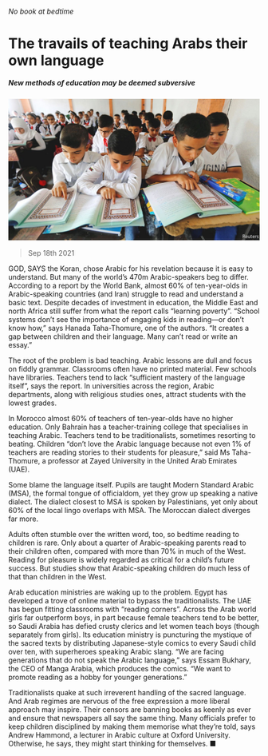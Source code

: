 ###### No book at bedtime

# The travails of teaching Arabs their own language 

##### New methods of education may be deemed subversive 

![image](images/20210918_MAP001_0.jpg) 

> Sep 18th 2021 

GOD, SAYS the Koran, chose Arabic for his revelation because it is easy to understand. But many of the world’s 470m Arabic-speakers beg to differ. According to a report by the World Bank, almost 60% of ten-year-olds in Arabic-speaking countries (and Iran) struggle to read and understand a basic text. Despite decades of investment in education, the Middle East and north Africa still suffer from what the report calls “learning poverty”. “School systems don’t see the importance of engaging kids in reading—or don’t know how,” says Hanada Taha-Thomure, one of the authors. “It creates a gap between children and their language. Many can’t read or write an essay.”

The root of the problem is bad teaching. Arabic lessons are dull and focus on fiddly grammar. Classrooms often have no printed material. Few schools have libraries. Teachers tend to lack “sufficient mastery of the language itself”, says the report. In universities across the region, Arabic departments, along with religious studies ones, attract students with the lowest grades.


In Morocco almost 60% of teachers of ten-year-olds have no higher education. Only Bahrain has a teacher-training college that specialises in teaching Arabic. Teachers tend to be traditionalists, sometimes resorting to beating. Children “don’t love the Arabic language because not even 1% of teachers are reading stories to their students for pleasure,” said Ms Taha-Thomure, a professor at Zayed University in the United Arab Emirates (UAE).

Some blame the language itself. Pupils are taught Modern Standard Arabic (MSA), the formal tongue of officialdom, yet they grow up speaking a native dialect. The dialect closest to MSA is spoken by Palestinians, yet only about 60% of the local lingo overlaps with MSA. The Moroccan dialect diverges far more.

Adults often stumble over the written word, too, so bedtime reading to children is rare. Only about a quarter of Arabic-speaking parents read to their children often, compared with more than 70% in much of the West. Reading for pleasure is widely regarded as critical for a child’s future success. But studies show that Arabic-speaking children do much less of that than children in the West.

Arab education ministries are waking up to the problem. Egypt has developed a trove of online material to bypass the traditionalists. The UAE has begun fitting classrooms with “reading corners”. Across the Arab world girls far outperform boys, in part because female teachers tend to be better, so Saudi Arabia has defied crusty clerics and let women teach boys (though separately from girls). Its education ministry is puncturing the mystique of the sacred texts by distributing Japanese-style comics to every Saudi child over ten, with superheroes speaking Arabic slang. “We are facing generations that do not speak the Arabic language,” says Essam Bukhary, the CEO of Manga Arabia, which produces the comics. “We want to promote reading as a hobby for younger generations.”

Traditionalists quake at such irreverent handling of the sacred language. And Arab regimes are nervous of the free expression a more liberal approach may inspire. Their censors are banning books as keenly as ever and ensure that newspapers all say the same thing. Many officials prefer to keep children disciplined by making them memorise what they’re told, says Andrew Hammond, a lecturer in Arabic culture at Oxford University. Otherwise, he says, they might start thinking for themselves. ■


